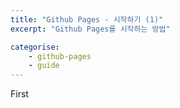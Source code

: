 ```yaml
---
title: "Github Pages - 시작하기 (1)"
excerpt: "Github Pages를 시작하는 방법"

categorise:
    - github-pages
    - guide
---
```


First
